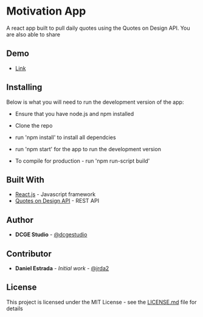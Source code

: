 # Motivation App

A react app built to pull daily quotes using the Quotes on Design API. You are also able to share 

## Demo
* [Link](http://motivation.dcge.co)

## Installing

Below is what you will need to run the development version of the app:

- Ensure that you have node.js and npm installed

* Clone the repo
* run 'npm install' to install all dependcies
* run 'npm start' for the app to run the development version

* To compile for production - run 'npm run-script build'


## Built With

* [React.js](http://www.reactjs.com) - Javascript framework
* [Quotes on Design API](https://quotesondesign.com) - REST API

## Author

* **DCGE Studio** - [@dcgestudio](http://dcge.co)

## Contributor

* **Daniel Estrada** - *Initial work* - [@jrda2](https://github.com/jrda2)

## License

This project is licensed under the MIT License - see the [LICENSE.md](LICENSE.md) file for details



